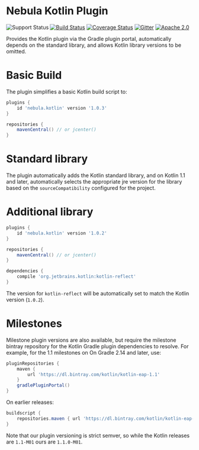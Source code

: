 # Nebula Kotlin Plugin

![Support Status](https://img.shields.io/badge/nebula-supported-brightgreen.svg)
[![Build Status](https://travis-ci.org/nebula-plugins/nebula-kotlin-plugin.svg?branch=master)](https://travis-ci.org/nebula-plugins/nebula-kotlin-plugin)
[![Coverage Status](https://coveralls.io/repos/nebula-plugins/nebula-kotlin-plugin/badge.svg?branch=master&service=github)](https://coveralls.io/github/nebula-plugins/nebula-kotlin-plugin?branch=master)
[![Gitter](https://badges.gitter.im/Join%20Chat.svg)](https://gitter.im/nebula-plugins/nebula-kotlin-plugin?utm_source=badgeutm_medium=badgeutm_campaign=pr-badge)
[![Apache 2.0](https://img.shields.io/github/license/nebula-plugins/nebula-kotlin-plugin.svg)](http://www.apache.org/licenses/LICENSE-2.0)

Provides the Kotlin plugin via the Gradle plugin portal, automatically depends on the standard library, and allows Kotlin library versions to be omitted.

# Basic Build

The plugin simplifies a basic Kotlin build script to:

```groovy
plugins {
    id 'nebula.kotlin' version '1.0.3'
} 

repositories {
    mavenCentral() // or jcenter()
}
```

# Standard library

The plugin automatically adds the Kotlin standard library, and on Kotlin 1.1 and later, automatically selects the appropriate jre version for the library based on the `sourceCompatibility` configured for the project.

# Additional library

```groovy
plugins {
    id 'nebula.kotlin' version '1.0.2'
}

repositories {
    mavenCentral() // or jcenter()
}

dependencies {
    compile 'org.jetbrains.kotlin:kotlin-reflect'
}
```

The version for `kotlin-reflect` will be automatically set to match the Kotlin version (`1.0.2`).

# Milestones

Milestone plugin versions are also available, but require the milestone bintray repository for the Kotlin Gradle plugin dependencies to resolve. For example, for the 1.1 milestones on On Gradle 2.14 and later, use:

```groovy
pluginRepositories {
    maven {
        url 'https://dl.bintray.com/kotlin/kotlin-eap-1.1'
    }
    gradlePluginPortal()
}
```

On earlier releases:

```groovy
buildscript {
    repositories.maven { url 'https://dl.bintray.com/kotlin/kotlin-eap-1.1' }
}
```

Note that our plugin versioning is strict semver, so while the Kotlin releases are `1.1-M01` ours are `1.1.0-M01`.
